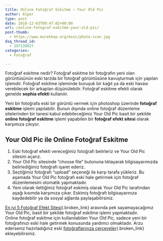 ```yaml
---
title: Online Fotoğraf Eskitme – Your Old Pic
author: Alper
type: post
date: 2010-12-03T09:47:02+00:00
url: /online-fotograf-eskitme-your-old-pic/
post-thumb:
  - https://www.murekkep.org/mini/photo-icon.jpg
dsq_thread_id:
  - 197138927
categories:
  - Fotoğraf

---
```

Fotoğraf eskitme nedir? Fotoğraf eskitme bir fotoğrafın yeni olan görüntüsünün eski tarzda bir fotoğraf görüntüsüne kavuşturmak için yapılan işlemdir. Fotoğraf eskitme işleminde buruşuk bir kağıt ya da eski havası verebilecek bir arkaplan düşünülebilir. Fotoğraf eskitme efekti olarak genelde **sephia efekti** kullanılır.

Yeni bir fotoğrafa eski bir görüntü vermek için photoshop üzerinde **fotoğraf eskitme** işlemi yapılabilir. Bunun dışında online fotoğraf düzenleme sitelerinden bir tanesi kabul edebileceğimiz Your Old Pic basit bir şekilde **online fotoğraf eskitme** işlemi yapabilen bir **fotoğraf efekt sitesi** olarak karşımıza çıkıyor.

## Your Old Pic ile Online Fotoğraf Eskitme

  1. Eski fotoğraf efekti vereceğimiz fotoğrafı belirleriz ve Your Old Pic sitesini açarız.
  2. Your Old Pic sitesinde &#8220;choose file&#8221; butonuna tıklayarak bilgisayarımızda belirlediğimiz fotoğrafı işaret ederiz.
  3. Seçtiğimiz fotoğrafı &#8220;upload&#8221; seçeneği ile karşı tarafa yükleriz. Bu aşamada Your Old Pic fotoğrafı eski hale getirmek için fotoğraf düzenlemesini otomatik yapmaktadır.
  4. Yeni olarak ilettiğimiz fotoğraf eskimiş olarak Your Old Pic tarafından aşağı kısımda karşımıza çıkar. Eskimiş fotoğrafı bilgisayarınıza kaydedebilir ya da sosyal ağlarda paylaşabilirsiniz.

[En iyi 5 Fotoğraf Efekt Sitesi][1]{.broken_link} arasında pek sayamayacağımız Your Old Pic, basit bir şekilde fotoğraf eskitme işlemi yapmaktadır.  
Online fotoğraf eskitme için kullanılabilen Your Old Pic, sadece yeni bir fotoğrafınızı eski hale getirmek konusunda yardımcı olmaktadır. Arzu ederseniz hazırladığınız eski [fotoğraflarınıza çerçeveler][2]{.broken_link} ekleyebilirsiniz.

 [1]: https://www.murekkep.org/en-iyi-5-fotograf-efekt-sitesi-1805
 [2]: https://www.murekkep.org/fotograflariniza-cerceveler-ekleyin-1922